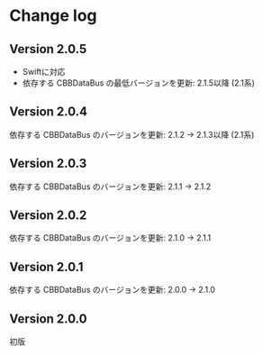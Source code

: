 # Change log

## Version 2.0.5
- Swiftに対応
- 依存する CBBDataBus の最低バージョンを更新: 2.1.5以降 (2.1系)

## Version 2.0.4
依存する CBBDataBus のバージョンを更新: 2.1.2 -> 2.1.3以降 (2.1系)

## Version 2.0.3
依存する CBBDataBus のバージョンを更新: 2.1.1 -> 2.1.2

## Version 2.0.2
依存する CBBDataBus のバージョンを更新: 2.1.0 -> 2.1.1

## Version 2.0.1
依存する CBBDataBus のバージョンを更新: 2.0.0 -> 2.1.0

## Version 2.0.0
初版
